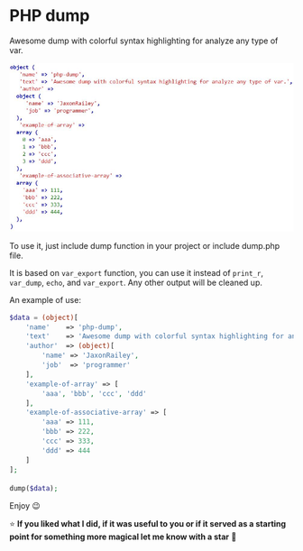 # PHP dump
Awesome dump with colorful syntax highlighting for analyze any type of var.


<img src="https://github.com/JaxonRailey/php-dump/blob/main/dump.jpg?raw=true" width="700" alt="PHP dump" />

To use it, just include dump function in your project or include dump.php file.

It is based on ``` var_export ``` function, you can use it instead of ``` print_r ```, ``` var_dump ```, ``` echo ```, and ``` var_export ```.
Any other output will be cleaned up.

An example of use:

```php
$data = (object)[
    'name'    => 'php-dump',
    'text'    => 'Awesome dump with colorful syntax highlighting for analyze any type of var.',
    'author'  => (object)[
        'name' => 'JaxonRailey',
        'job'  => 'programmer'
    ],
    'example-of-array' => [
        'aaa', 'bbb', 'ccc', 'ddd'
    ],
    'example-of-associative-array' => [
        'aaa' => 111,
        'bbb' => 222,
        'ccc' => 333,
        'ddd' => 444
    ]
];

dump($data);
```

Enjoy &#128521;

:star: **If you liked what I did, if it was useful to you or if it served as a starting point for something more magical let me know with a star** :green_heart:
